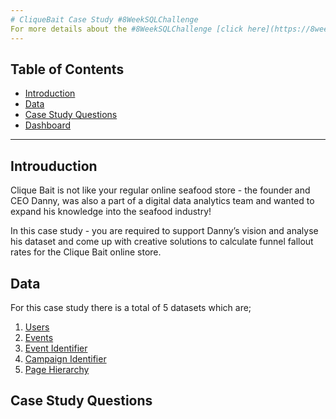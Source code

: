 ```yaml
---
# CliqueBait Case Study #8WeekSQLChallenge
For more details about the #8WeekSQLChallenge [click here](https://8weeksqlchallenge.com)
---
```

## Table of Contents
- [Introduction](#introduction)
- [Data](#data)
- [Case Study Questions](#case-study-questions)
- [Dashboard](#dashboard)
---
## Introuduction
Clique Bait is not like your regular online seafood store - the founder and CEO Danny, was also a part of a digital data analytics team and wanted to expand his knowledge into the seafood industry!

In this case study - you are required to support Danny’s vision and analyse his dataset and come up with creative solutions to calculate funnel fallout rates for the Clique Bait online store.

## Data
For this case study there is a total of 5 datasets which are;
1. [Users](https://github.com/Mevhare/CliqueBait-Case-Study--8WeekSQLChallenge/blob/main/Data/users.csv)
2. [Events](https://github.com/Mevhare/CliqueBait-Case-Study--8WeekSQLChallenge/blob/main/Data/events.csv)
3. [Event Identifier](https://github.com/Mevhare/CliqueBait-Case-Study--8WeekSQLChallenge/blob/main/Data/event_identifier.csv)
4. [Campaign Identifier](https://github.com/Mevhare/CliqueBait-Case-Study--8WeekSQLChallenge/blob/main/Data/campaign_identifier.csv)
5. [Page Hierarchy](https://github.com/Mevhare/CliqueBait-Case-Study--8WeekSQLChallenge/blob/main/Data/page_hierarchy.csv)

## Case Study Questions


